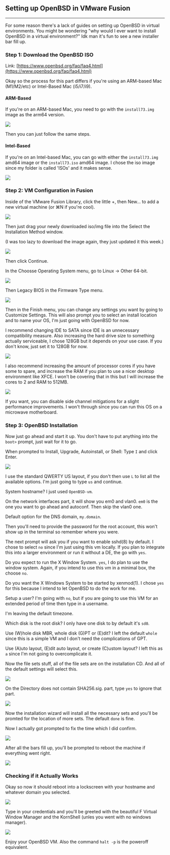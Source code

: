 ## Setting up OpenBSD in VMware Fusion
---

For some reason there's a lack of guides on setting up OpenBSD in virtual environments. You might be wondering "why would I ever want to install OpenBSD in a virtual environment?" Idk man it's fun to see a new installer bar fill up.

### Step 1: Download the OpenBSD ISO

Link: [https://www.openbsd.org/faq/faq4.html](https://www.openbsd.org/faq/faq4.html)

Okay so the process for this part differs if you're using an ARM-based Mac (M1/M2/etc) or Intel-Based Mac (i5/i7/i9).


#### ARM-Based 

If you're on an ARM-based Mac, you need to go with the `install73.img` image as the arm64 version. 

![](/docs/images/openbsd-vmware-fusion/20230412212320.png)

Then you can just follow the same steps.

#### Intel-Based

If you're on an Intel-based Mac, you can go with either the `install73.img` amd64 image or the `install73.iso` amd64 image. I chose the iso image since my folder is called 'ISOs' and it makes sense.

![](/docs/images/openbsd-vmware-fusion/20230412220902.png)

### Step 2: VM Configuration in Fusion

Inside of the VMware Fusion Library, click the little +, then New... to add a new virtual machine (or ⌘N if you're cool). 

![](/docs/images/openbsd-vmware-fusion/20230412213224.png)

Then just drag your newly downloaded iso/img file into the Select the Installation Method window.

(I was too lazy to download the image again, they just updated it this week.)

![](/docs/images/openbsd-vmware-fusion/20230412213351.png)

Then click Continue.

In the Choosse Operating System menu, go to Linux -> Other 64-bit.

![](/docs/images/openbsd-vmware-fusion/20230412213449.png)

Then Legacy BIOS in the Firmware Type menu.

![](/docs/images/openbsd-vmware-fusion/20230412213544.png)

Then in the Finish menu, you can change any settings you want by going to Customize Settings. This will also prompt you to select an install location and to name your OS, I'm just going with OpenBSD for now. 

I recommend changing IDE to SATA since IDE is an unnecessary compatibility measure. Also increasing the hard drive size to something actually serviceable, I chose 128GB but it depends on your use case. If you don't know, just set it to 128GB for now.

![](/docs/images/openbsd-vmware-fusion/20230412214106.png)

I also recommend increasing the amount of processor cores if you have some to spare, and increase the RAM if you plan to use a nicer desktop environment like XFCE. I won't be covering that in this but I will increase the cores to 2 and RAM to 512MB.

![](/docs/images/openbsd-vmware-fusion/20230412214434.png)

If you want, you can disable side channel mitigations for a slight performance improvements. I won't through since you can run this OS on a microwave motherboard.

### Step 3: OpenBSD Installation

Now just go ahead and start it up. You don't have to put anything into the `boot>` prompt, just wait for it to go. 

When prompted to Install, Upgrade, Autoinstall, or Shell: Type `I` and click Enter.

![](/docs/images/openbsd-vmware-fusion/20230412214832.png)

I use the standard QWERTY US layout, if you don't then use `L` to list all the available options. I'm just going to type `us` and continue.

System hostname? I just used `OpenBSD-vm`.

On the network interfaces part, it will show you em0 and vlan0. `em0` is the one you want to go ahead and autoconf. Then skip the vlan0 one.

Default option for the DNS domain, `my.domain`. 

Then you'll need to provide the password for the root account, this won't show up in the terminal so remember where you were.

The next prompt will ask you if you want to enable sshd(8) by default. I chose to select `no` since I'm just using this vm locally. If you plan to integrate this into a larger environment or run it without a DE, the go with `yes`.

Do you expect to run the X Window System. `yes`, I do plan to use the window system. Again, if you intend to use this vm in a minimal box, the choose `no`.

Do you want the X Windows System to be started by xenmod(1). I chose `yes` for this because I intend to let OpenBSD to do the work for me. 

Setup a user? I'm going with `no`, but if you are going to use this VM for an extended period of time then type in a username.

I'm leaving the default timezone. 

Which disk is the root disk? I only have one disk to by default it's `sd0`.

Use (W)hole disk MBR, whole disk (G)PT or (E)dit? I left the default `whole` since this is a simple VM and I don't need the complications of GPT.

Use (A)uto layout, (E)dit auto layout, or create (C)ustom layout? I left this as `a` since I'm not going to overcomplicate it. 

Now the file sets stuff, all of the file sets are on the installation CD. And all of the default settings will select this. 

![](/docs/images/openbsd-vmware-fusion/20230412221026.png)

On the Directory does not contain SHA256.sig. part, type `yes` to ignore that part.

![](/docs/images/openbsd-vmware-fusion/20230412221126.png)

Now the installation wizard will install all the necessary sets and you'll be promted for the location of more sets. The default `done` is fine. 

Now I actually got prompted to fix the time which I did confirm. 

![](/docs/images/openbsd-vmware-fusion/20230412221455.png)

After all the bars fill up, you'll be prompted to reboot the machine if everything went right.

![](/docs/images/openbsd-vmware-fusion/20230412222031.png)

### Checking if it Actually Works

Okay so now it should reboot into a lockscreen with your hostname and whatever domain you selected.

![](/docs/images/openbsd-vmware-fusion/20230412222457.png)

Type in your credentials and you'll be greeted with the beautiful F Virtual Window Manager and the KornShell (unles you went with no windows manager).

![](/docs/images/openbsd-vmware-fusion/20230412222624.png)

Enjoy your OpenBSD VM. Also the command `halt -p` is the poweroff equivalent.



